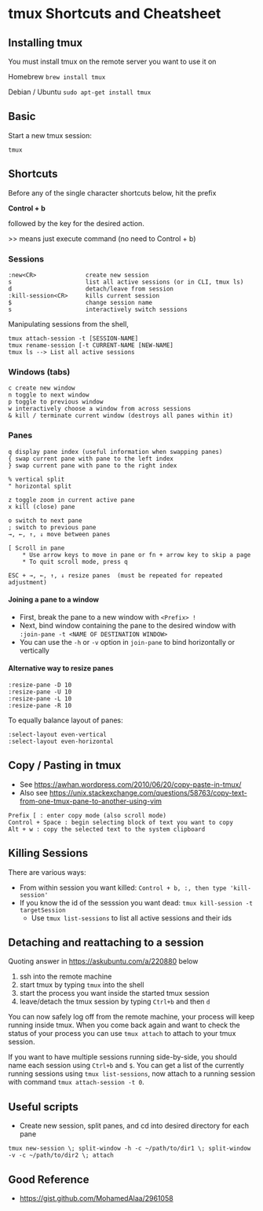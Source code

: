 # tmux Shortcuts and Cheatsheet

## Installing tmux

You must install tmux on the remote server you want to use it on

Homebrew
`brew install tmux`

Debian / Ubuntu
`sudo apt-get install tmux`

## Basic

Start a new tmux session:

`tmux`

## Shortcuts

Before any of the single character shortcuts below, hit the prefix

__Control + b__

followed by the key for the desired action.

\>\> means just execute command (no need to Control + b)

### Sessions
```
:new<CR>              create new session
s                     list all active sessions (or in CLI, tmux ls)
d                     detach/leave from session
:kill-session<CR>     kills current session
$                     change session name
s                     interactively switch sessions
```

Manipulating sessions from the shell,
```
tmux attach-session -t [SESSION-NAME]
tmux rename-session [-t CURRENT-NAME [NEW-NAME]
tmux ls --> List all active sessions
```
### Windows (tabs)
```
c create new window
n toggle to next window
p toggle to previous window
w interactively choose a window from across sessions
& kill / terminate current window (destroys all panes within it)
```

### Panes

```
q display pane index (useful information when swapping panes)
{ swap current pane with pane to the left index
} swap current pane with pane to the right index

% vertical split
" horizontal split

z toggle zoom in current active pane
x kill (close) pane

o switch to next pane
; switch to previous pane
→, ←, ↑, ↓ move between panes

[ Scroll in pane
    * Use arrow keys to move in pane or fn + arrow key to skip a page
    * To quit scroll mode, press q

ESC + →, ←, ↑, ↓ resize panes  (must be repeated for repeated adjustment)
```

#### Joining a pane to a window
- First, break the pane to a new window with `<Prefix> !`
- Next, bind window containing the pane to the desired window with `:join-pane -t <NAME OF DESTINATION WINDOW>`
- You can use the `-h` or `-v` option in `join-pane` to bind horizontally or vertically

#### Alternative way to resize panes
```
:resize-pane -D 10
:resize-pane -U 10
:resize-pane -L 10
:resize-pane -R 10
```

To equally balance layout of panes:
```
:select-layout even-vertical
:select-layout even-horizontal
```

## Copy / Pasting in tmux
* See https://awhan.wordpress.com/2010/06/20/copy-paste-in-tmux/
* Also see https://unix.stackexchange.com/questions/58763/copy-text-from-one-tmux-pane-to-another-using-vim
```
Prefix [ : enter copy mode (also scroll mode)
Control + Space : begin selecting block of text you want to copy
Alt + w : copy the selected text to the system clipboard
```

## Killing Sessions
There are various ways:
* From within session you want killed: `Control + b, :, then type 'kill-session'`
* If you know the id of the sesssion you want dead: `tmux kill-session -t targetSession`
   * Use `tmux list-sessions` to list all active sessions and their ids


## Detaching and reattaching to a session
Quoting answer in https://askubuntu.com/a/220880 below

1. ssh into the remote machine
2. start tmux by typing `tmux` into the shell
3. start the process you want inside the started tmux session
4. leave/detach the tmux session by typing `Ctrl+b` and then `d`

You can now safely log off from the remote machine, your process will keep running inside tmux. When you come back again and want to check the status of your process you can use `tmux attach` to attach to your tmux session.

If you want to have multiple sessions running side-by-side, you should name each session using `Ctrl+b` and `$`. You can get a list of the currently running sessions using `tmux list-sessions`, now attach to a running session with command `tmux attach-session -t 0`.

## Useful scripts
* Create new session, split panes, and cd into desired directory for each pane
```
tmux new-session \; split-window -h -c ~/path/to/dir1 \; split-window -v -c ~/path/to/dir2 \; attach
```

## Good Reference
* https://gist.github.com/MohamedAlaa/2961058


